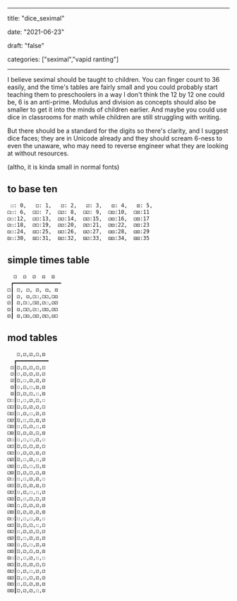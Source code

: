 
---

title: "dice\_seximal"

date: "2021-06-23"

draft: "false"

categories: ["seximal","vapid ranting"]

---

I believe seximal should be taught to children. You can finger count to 36 easily, and the time's tables are fairly small and you could probably start teaching them to preschoolers in a way I don't think the 12 by 12 one could be, 6 is an anti-prime. Modulus and division as concepts should also be smaller to get it into the minds of children earlier. And maybe you could use dice in classrooms for math while children are still struggling with writing.

But there should be a standard for the digits so there's clarity, and I suggest dice faces; they are in Unicode already and they should scream 6-ness to even the unaware, who may need to reverse engineer what they are looking at without resources.

(altho, it is kinda small in normal fonts)

## to base ten
``` bash
 ☐: 0,   ⚀: 1,   ⚁: 2,   ⚂: 3,   ⚃: 4,   ⚄: 5,
⚀☐: 6,  ⚀⚀: 7,  ⚀⚁: 8,  ⚀⚂: 9,  ⚀⚃:10,  ⚀⚄:11
⚁☐:12,  ⚁⚀:13,  ⚁⚁:14,  ⚁⚂:15,  ⚁⚃:16,  ⚁⚄:17
⚂☐:18,  ⚂⚀:19,  ⚂⚁:20,  ⚂⚂:21,  ⚂⚃:22,  ⚂⚄:23
⚃☐:24,  ⚃⚀:25,  ⚃⚁:26,  ⚃⚂:27,  ⚃⚃:28,  ⚃⚄:29
⚄☐:30,  ⚄⚀:31,  ⚄⚁:32,  ⚄⚂:33,  ⚄⚃:34,  ⚄⚄:35
```

## simple times table
``` bash
  ⚀  ⚁  ⚂  ⚃  ⚄ 
 ┏━━━━━━━━━━━━━━━
⚀┃ ⚀, ⚁, ⚂, ⚃, ⚄
⚁┃ ⚁, ⚃,⚀☐,⚀⚁,⚀⚃
⚂┃ ⚂,⚀☐,⚀⚂,⚁☐,⚁⚂
⚃┃ ⚃,⚀⚁,⚁☐,⚁⚃,⚂⚁
⚄┃ ⚄,⚀⚃,⚁⚂,⚂⚁,⚃⚀
```
## mod tables
```bash
   ⚀,⚁,⚂,⚀,⚄
  ┏━━━━━━━━━━
 ⚀┃⚀,⚀,⚀,⚀,⚀
 ⚁┃☐,⚁,⚁,⚁,⚁
 ⚂┃⚀,☐,⚂,⚂,⚂
 ⚃┃☐,⚀,☐,⚃,⚃
 ⚄┃⚀,⚁,⚀,☐,⚄
⚀☐┃☐,☐,⚁,⚀,☐
⚀⚀┃⚀,⚀,⚂,⚁,⚀
⚀⚁┃☐,⚁,☐,⚂,⚁
⚀⚂┃⚀,☐,⚀,⚃,⚂
⚀⚃┃☐,⚀,⚁,☐,⚃
⚀⚄┃⚀,⚁,⚂,⚀,⚄
⚁☐┃☐,☐,☐,⚁,☐
⚁⚀┃⚀,⚀,⚀,⚂,⚀
⚁⚁┃☐,⚁,⚁,⚃,⚁
⚁⚂┃⚀,☐,⚂,☐,⚂
⚁⚃┃☐,⚀,☐,⚀,⚃
⚁⚄┃⚀,⚁,⚀,⚁,⚄
⚂☐┃☐,☐,⚁,⚂,☐
⚂⚀┃⚀,⚀,⚂,⚃,⚀
⚂⚁┃☐,⚁,☐,☐,⚁
⚂⚂┃⚀,☐,⚀,⚀,⚂
⚂⚃┃☐,⚀,⚁,⚁,⚃
⚂⚄┃⚀,⚁,⚂,⚂,⚄
⚃☐┃☐,☐,☐,⚃,☐
⚃⚀┃⚀,⚀,⚀,☐,⚀
⚃⚁┃☐,⚁,⚁,⚀,⚁
⚃⚂┃⚀,☐,⚂,⚁,⚂
⚃⚃┃☐,⚀,☐,⚂,⚃
⚃⚄┃⚀,⚁,⚀,⚃,⚄
⚄☐┃☐,☐,⚁,☐,☐
⚄⚀┃⚀,⚀,⚂,⚀,⚀
⚄⚁┃☐,⚁,☐,⚁,⚁
⚄⚂┃⚀,☐,⚀,⚂,⚂
⚄⚃┃☐,⚀,⚁,⚃,⚃
⚄⚄┃⚀,⚁,⚂,☐,⚄
